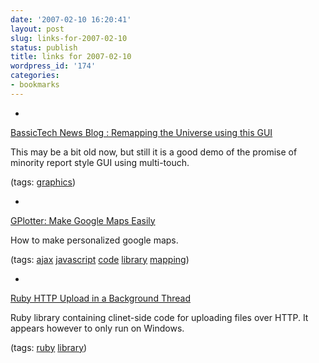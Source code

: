 ```yaml
---
date: '2007-02-10 16:20:41'
layout: post
slug: links-for-2007-02-10
status: publish
title: links for 2007-02-10
wordpress_id: '174'
categories:
- bookmarks
---
```



	
  *
		

[BassicTech News Blog : Remapping the Universe using this GUI](http://www.bassictech.com/blogs/bassictech_news_blog/archive/2007/01/20/remapping-the-universe-using-this-gui.aspx)


		

This may be a bit old now, but still it is a good demo of the promise of minority report style GUI using multi-touch.


		

(tags: [graphics](http://del.icio.us/eob/graphics))


	

	
  *
		

[GPlotter: Make Google Maps Easily](http://gplotter.offwhite.net/)


		

How to make personalized google maps.


		

(tags: [ajax](http://del.icio.us/eob/ajax) [javascript](http://del.icio.us/eob/javascript) [code](http://del.icio.us/eob/code) [library](http://del.icio.us/eob/library) [mapping](http://del.icio.us/eob/mapping))


	

	
  *
		

[Ruby HTTP Upload in a Background Thread](http://www.example-code.com/ruby/ruby-upload.asp)


		

Ruby library containing clinet-side code for uploading files over HTTP.  It appears however to only run on Windows.


		

(tags: [ruby](http://del.icio.us/eob/ruby) [library](http://del.icio.us/eob/library))


	



